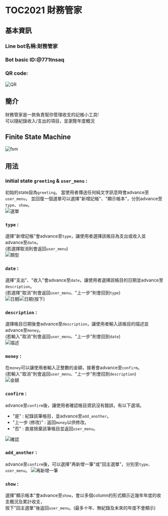 # TOC2021 財務管家
## 基本資訊
### Line bot名稱:財務管家  
### Bot basic ID:@771tnsaq  
### QR code:
![QR](./img/bot_QR.png)
## 簡介
財務管家是一款負責幫你管理收支的記帳小工具!  
可以隨紀錄收入/支出的項目，並瀏覽年度概況

## Finite State Machine
![fsm](./img/show-fsm.png)

## 用法
### initial state `greeting` & `user_menu` :
初始的state設為`greeting`。
當使用者傳送任何純文字訊息時會advance至`user_menu`，
並回復一個選單可以選擇"新增記帳"、"顯示帳本"，分別advance至`type`、`show`。  
![選單](./img/menu.jpg)
### `type` :
選擇"新增記帳"會advance至`type`，讓使用者選擇該帳目為支出或收入並advance至`date`。  
(若選擇取消則會返回`user_menu`)  
![類型](./img/type.jpg)
### `date` :
選擇"支出"、"收入"會advance至`date`，讓使用者選擇該帳目的日期並advance至`description`。  
(若選擇"取消"則會返回`user_menu`、"上一步"則會回到`type`)  
![日期](./img/date1.jpg)![日期(按下)](./img/date2.jpg)
### `description` :
選擇帳目日期後會advance至`description`，讓使用者輸入該帳目的描述並advance至`money`。  
(若輸入"取消"則會返回`user_menu`、"上一步"則會回到`date`)  
![描述](./img/description.jpg)
### `money` :
在`money`可以讓使用者輸入正整數的金額，接著會advance至`confirm`。  
(若輸入"取消"則會返回`user_menu`、"上一步"則會回到`description`)  
![金額](./img/money.jpg)
### `confirm` :
advance至`confirm`後，讓使用者確認帳目資訊沒有錯誤，有以下選項。
* "是" : 紀錄該筆帳目，並advance至`add_another`。
* "上一步 (修改)" : 返回`money`以供修改。
* "否" : 直接捨棄該筆帳目並返回`user_menu`。

![確認](./img/confirm.jpg)
### `add_another` :
advance至`confirm`後，可以選擇"再新增一筆"或"回主選單"，分別至`type`、`user_menu`。
![再新增一筆](./img/add_another.jpg)
### `show` :
選擇"顯示帳本"會advance至`show`，會以多個column的形式顯示近幾年年度的收支概況及累計收支，  
按下"回主選單"後返回`user_menu`。(最多十年、無紀錄及未來的年度不會顯示)  
